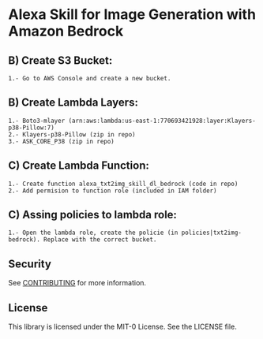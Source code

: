 # Alexa Skill for Image Generation with Amazon Bedrock

## B) Create S3 Bucket:
    1.- Go to AWS Console and create a new bucket.
    
## B) Create Lambda Layers:
    1.- Boto3-mlayer (arn:aws:lambda:us-east-1:770693421928:layer:Klayers-p38-Pillow:7)
    2.- Klayers-p38-Pillow (zip in repo)
    3.- ASK_CORE_P38 (zip in repo)

## C) Create Lambda Function:
    1.- Create function alexa_txt2img_skill_dl_bedrock (code in repo)
    2.- Add permision to function role (included in IAM folder)

## C) Assing policies to lambda role:
    1.- Open the lambda role, create the policie (in policies|txt2img-bedrock). Replace with the correct bucket.


## Security

See [CONTRIBUTING](CONTRIBUTING.md#security-issue-notifications) for more information.

## License

This library is licensed under the MIT-0 License. See the LICENSE file.
